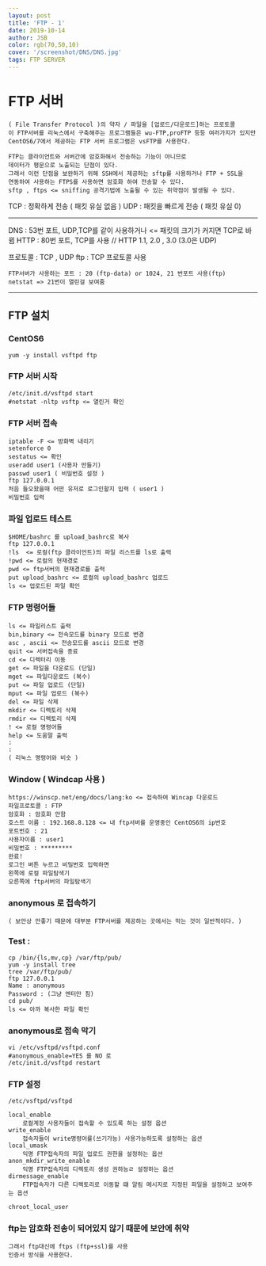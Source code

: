 ```yaml
---
layout: post
title: 'FTP - 1'
date: 2019-10-14
author: JSB
color: rgb(70,50,10)
cover: '/screenshot/DNS/DNS.jpg'
tags: FTP SERVER
---
```



# FTP 서버
    ( File Transfer Protocol )의 약자 / 파일을 [업로드/다운로드]하는 프로토콜
    이 FTP서버를 리눅스에서 구축해주는 프로그램들은 wu-FTP,proFTP 등등 여러가지가 있지만
    CentOS6/7에서 제공하는 FTP 서버 프로그램은 vsFTP를 사용한다.

    FTP는 클라이언트와 서버간에 암호화해서 전송하는 기능이 아니므로
    데이터가 평문으로 노출되는 단점이 있다.
    그래서 이런 단점을 보완하기 위해 SSH에서 제공하는 sftp를 사용하거나 FTP + SSL을
    연동하여 사용하는 FTPS를 사용하면 암호화 하여 전송할 수 있다.
    sftp , ftps <= sniffing 공격기법에 노출될 수 있는 취약점이 발생될 수 있다.


TCP : 정확하게 전송 ( 패킷 유실 없음 )
UDP : 패킷을 빠르게 전송 ( 패킷 유실 0)

<hr />

DNS : 53번 포트, UDP,TCP를 같이 사용하거나 <= 패킷의 크기가 커지면 TCP로 바뀜
HTTP : 80번 포트, TCP를 사용 // HTTP 1.1, 2.0 , 3.0 (3.0은 UDP)

프로토콜 : TCP , UDP
	ftp : TCP 프로토콜 사용


    FTP서버가 사용하는 포트 : 20 (ftp-data) or 1024, 21 번포트 사용(ftp)
    netstat => 21번이 열린걸 보여줌

<hr />

## FTP 설치

### CentOS6
	yum -y install vsftpd ftp

### FTP 서버 시작
	/etc/init.d/vsftpd start
	#netstat -nltp vsftp <= 열린거 확인
	
### FTP 서버 접속
	iptable -F <= 방화벽 내리기
	setenforce 0 
	sestatus <= 확인
	useradd user1 (사용자 만들기)
	passwd user1 ( 비밀번호 설정 )
	ftp 127.0.0.1
	처음 들오왔을때 어떤 유저로 로그인할지 입력 ( user1 )
	비밀번호 입력 


### 파일 업로드 테스트
	$HOME/bashrc 를 upload_bashrc로 복사
	ftp 127.0.0.1
	!ls  <= 로컬(ftp 클라이언트)의 파일 리스트를 ls로 출력
	!pwd <= 로컬의 현재경로
	pwd <= ftp서버의 현재경로를 출력
	put upload_bashrc <= 로컬의 upload_bashrc 업로드
	ls <= 업로드된 파일 확인

### FTP 명령어들
	
	ls <= 파일리스트 출력
	bin,binary <= 전속모드를 binary 모드로 변경
	asc , ascii <= 전송모드를 ascii 모드로 변경
	quit <= 서버접속을 종료
	cd <= 디렉터리 이동
	get <= 파일을 다운로드 (단일)
	mget <= 파일다운로드 (복수)
	put <= 파일 업로드 (단일)
	mput <= 파일 업로드 (복수)
	del <= 파일 삭제
	mkdir <= 디렉토리 삭제
	rmdir <= 디렉토리 삭제
	! <= 로컬 명령어들
	help <= 도움말 출력
	:
	:
	( 리눅스 명령어와 비슷 )
	
	
### Window ( Windcap 사용 )
	https://winscp.net/eng/docs/lang:ko <= 접속하여 Wincap 다운로드 
	파일프로토콜 : FTP
	암호화 : 암호화 안함
	호스트 이름 : 192.168.8.128 <= 내 ftp서버를 운영중인 CentOS6의 ip번호
	포트번호 : 21
	사용자이름 : user1
	비밀번호 : *********
	완료!
	로그인 버튼 누르고 비밀번호 입력하면 
	왼쪽에 로컬 파일탐색기
	오른쪽에 ftp서버의 파일탐색기

### anonymous 로 접속하기
	( 보안상 안좋기 때문에 대부분 FTP서버를 제공하는 곳에서는 막는 것이 일반적이다. )

### Test :
	cp /bin/{ls,mv,cp} /var/ftp/pub/
	yum -y install tree
	tree /var/ftp/pub/
	ftp 127.0.0.1
	Name : anonymous
	Password : (그냥 엔터만 침)
	cd pub/
	ls <= 아까 복사한 파일 확인 

### anonymous로 접속 막기
	vi /etc/vsftpd/vsftpd.conf
	#anonymous_enable=YES 를 NO 로
	/etc/init.d/vsftpd restart
	
	
### FTP 설정
	/etc/vsftpd/vsftpd
	
	local_enable
		로컬계정 사용자들이 접속할 수 있도록 하는 설정 옵션
	write_enable
		접속자들이 write명령어를(쓰기가능) 사용가능하도록 설정하는 옵션
	local_umask
		익명 FTP접속자의 파일 업로드 권한을 설정하는 옵션
	anon_mkdir_write_enable
		익명 FTP접속자의 디렉토리 생성 권하능ㄹ 설정하는 옵션
	dirmessage_enable
		FTP접속자가 다른 디렉토리로 이동할 떄 알림 메시지로 지정된 파일을 설정하고 보여주는 옵션
		
	chroot_local_user
	
### ftp는 암호화 전송이 되어있지 않기 때문에 보안에 취약
	그래서 ftp대신에 ftps (ftp+ssl)를 사용
	인증서 방식을 사용한다.
